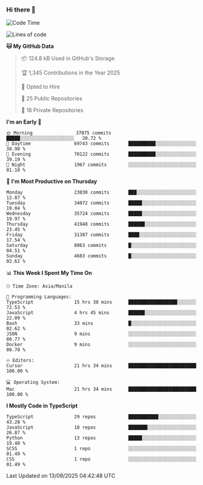 ### Hi there 👋

<!--START_SECTION:waka-->
![Code Time](http://img.shields.io/badge/Code%20Time-2%2C123%20hrs%206%20mins-blue)

![Lines of code](https://img.shields.io/badge/From%20Hello%20World%20I%27ve%20Written-68.3%20million%20lines%20of%20code-blue)

**🐱 My GitHub Data** 

> 📦 124.8 kB Used in GitHub's Storage 
 > 
> 🏆 1,345 Contributions in the Year 2025
 > 
> 💼 Opted to Hire
 > 
> 📜 25 Public Repositories 
 > 
> 🔑 18 Private Repositories 
 > 
**I'm an Early 🐤** 

```text
🌞 Morning                37075 commits       █████░░░░░░░░░░░░░░░░░░░░   20.72 % 
🌆 Daytime                69743 commits       ██████████░░░░░░░░░░░░░░░   38.98 % 
🌃 Evening                70122 commits       ██████████░░░░░░░░░░░░░░░   39.19 % 
🌙 Night                  1967 commits        ░░░░░░░░░░░░░░░░░░░░░░░░░   01.10 % 
```
📅 **I'm Most Productive on Thursday** 

```text
Monday                   23030 commits       ███░░░░░░░░░░░░░░░░░░░░░░   12.87 % 
Tuesday                  34072 commits       █████░░░░░░░░░░░░░░░░░░░░   19.04 % 
Wednesday                35724 commits       █████░░░░░░░░░░░░░░░░░░░░   19.97 % 
Thursday                 41948 commits       ██████░░░░░░░░░░░░░░░░░░░   23.45 % 
Friday                   31387 commits       ████░░░░░░░░░░░░░░░░░░░░░   17.54 % 
Saturday                 8063 commits        █░░░░░░░░░░░░░░░░░░░░░░░░   04.51 % 
Sunday                   4683 commits        █░░░░░░░░░░░░░░░░░░░░░░░░   02.62 % 
```


📊 **This Week I Spent My Time On** 

```text
🕑︎ Time Zone: Asia/Manila

💬 Programming Languages: 
TypeScript               15 hrs 38 mins      ██████████████████░░░░░░░   72.53 % 
JavaScript               4 hrs 45 mins       ██████░░░░░░░░░░░░░░░░░░░   22.09 % 
Bash                     33 mins             █░░░░░░░░░░░░░░░░░░░░░░░░   02.62 % 
JSON                     9 mins              ░░░░░░░░░░░░░░░░░░░░░░░░░   00.77 % 
Docker                   9 mins              ░░░░░░░░░░░░░░░░░░░░░░░░░   00.70 % 

🔥 Editors: 
Cursor                   21 hrs 34 mins      █████████████████████████   100.00 % 

💻 Operating System: 
Mac                      21 hrs 34 mins      █████████████████████████   100.00 % 
```

**I Mostly Code in TypeScript** 

```text
TypeScript               29 repos            ███████████░░░░░░░░░░░░░░   43.28 % 
JavaScript               18 repos            ███████░░░░░░░░░░░░░░░░░░   26.87 % 
Python                   13 repos            █████░░░░░░░░░░░░░░░░░░░░   19.40 % 
SCSS                     1 repo              ░░░░░░░░░░░░░░░░░░░░░░░░░   01.49 % 
CSS                      1 repo              ░░░░░░░░░░░░░░░░░░░░░░░░░   01.49 % 
```




 Last Updated on 13/09/2025 04:42:48 UTC
<!--END_SECTION:waka-->
